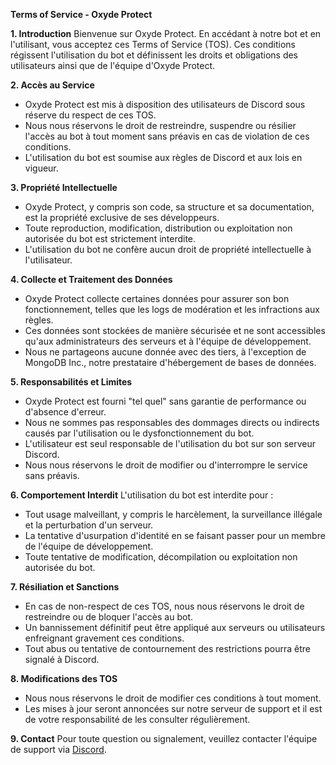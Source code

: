 **Terms of Service - Oxyde Protect**

**1. Introduction**
Bienvenue sur Oxyde Protect. En accédant à notre bot et en l'utilisant, vous acceptez ces Terms of Service (TOS). Ces conditions régissent l'utilisation du bot et définissent les droits et obligations des utilisateurs ainsi que de l'équipe d'Oxyde Protect.

**2. Accès au Service**
- Oxyde Protect est mis à disposition des utilisateurs de Discord sous réserve du respect de ces TOS.
- Nous nous réservons le droit de restreindre, suspendre ou résilier l'accès au bot à tout moment sans préavis en cas de violation de ces conditions.
- L'utilisation du bot est soumise aux règles de Discord et aux lois en vigueur.

**3. Propriété Intellectuelle**
- Oxyde Protect, y compris son code, sa structure et sa documentation, est la propriété exclusive de ses développeurs.
- Toute reproduction, modification, distribution ou exploitation non autorisée du bot est strictement interdite.
- L'utilisation du bot ne confère aucun droit de propriété intellectuelle à l'utilisateur.

**4. Collecte et Traitement des Données**
- Oxyde Protect collecte certaines données pour assurer son bon fonctionnement, telles que les logs de modération et les infractions aux règles.
- Ces données sont stockées de manière sécurisée et ne sont accessibles qu'aux administrateurs des serveurs et à l'équipe de développement.
- Nous ne partageons aucune donnée avec des tiers, à l'exception de MongoDB Inc., notre prestataire d'hébergement de bases de données.

**5. Responsabilités et Limites**
- Oxyde Protect est fourni "tel quel" sans garantie de performance ou d'absence d'erreur.
- Nous ne sommes pas responsables des dommages directs ou indirects causés par l'utilisation ou le dysfonctionnement du bot.
- L'utilisateur est seul responsable de l'utilisation du bot sur son serveur Discord.
- Nous nous réservons le droit de modifier ou d'interrompre le service sans préavis.

**6. Comportement Interdit**
L'utilisation du bot est interdite pour :
- Tout usage malveillant, y compris le harcèlement, la surveillance illégale et la perturbation d'un serveur.
- La tentative d'usurpation d'identité en se faisant passer pour un membre de l'équipe de développement.
- Toute tentative de modification, décompilation ou exploitation non autorisée du bot.

**7. Résiliation et Sanctions**
- En cas de non-respect de ces TOS, nous nous réservons le droit de restreindre ou de bloquer l'accès au bot.
- Un bannissement définitif peut être appliqué aux serveurs ou utilisateurs enfreignant gravement ces conditions.
- Tout abus ou tentative de contournement des restrictions pourra être signalé à Discord.

**8. Modifications des TOS**
- Nous nous réservons le droit de modifier ces conditions à tout moment.
- Les mises à jour seront annoncées sur notre serveur de support et il est de votre responsabilité de les consulter régulièrement.

**9. Contact**
Pour toute question ou signalement, veuillez contacter l'équipe de support via [Discord](https://discord.gg/uJC8QR9Yky).

